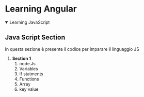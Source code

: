 <h1> Learning Angular </h1>

<details open="open">
  <summary>Learning JavaScript</summary>
  
  ## Java Script Section
  
  In questa sezione è presente il codice per imparare il linguaggio JS
   <ol>
    <li> <strong> Section 1 </strong>
            <ol>
              <li>  node.Js</li>
               <li> Variables </li>
               <li> If statments </li>
               <li> Functions </li>
               <li> Array </li>
               <li> key value </li>
            </ol>
      </li>
   </ol>
</details>




